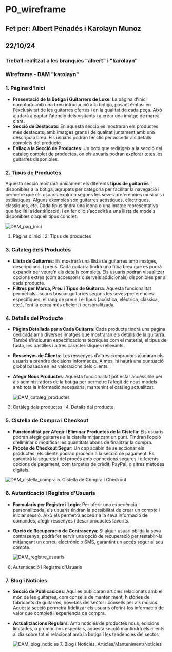 # P0_wireframe
## Fet per: Albert Penadés i Karolayn Munoz
## 22/10/24

### Treball realitzat a les branques "albert" i "karolayn"

### Wireframe - DAM "karolayn"
### 1. **Pàgina d'Inici**

- **Presentació de la Botiga i Guitarrers de Luxe**: La pàgina d'inici comptarà amb una breu introducció a la botiga, posant èmfasi en l'exclusivitat de les guitarres ofertes i en la qualitat de cada peça. Això ajudarà a captar l’atenció dels visitants i a crear una imatge de marca clara.
- **Secció de Destacats**: En aquesta secció es mostraran els productes més destacats, amb imatges grans i de qualitat juntament amb una descripció breu. Els usuaris podran fer clic per accedir als detalls complets del producte.
- **Enllaç a la Secció de Productes**: Un botó que redirigeix a la secció del catàleg complet de productes, on els usuaris podran explorar totes les guitarres disponibles.

### 2. **Tipus de Productes**

Aquesta secció mostrarà únicament els diferents **tipus de guitarres** disponibles a la botiga, agrupats per categoria per facilitar la navegació i permetre que els usuaris explorin segons les seves preferències musicals i estilístiques. Alguns exemples són guitarres acústiques, elèctriques, clàssiques, etc. Cada tipus tindrà una icona o una imatge representativa que faciliti la identificació, i en fer clic s’accedirà a una llista de models disponibles d’aquell tipus concret.

  ![DAM_pag_inici](https://github.com/user-attachments/assets/8de7d7be-6486-4a4c-a584-b7ad3ffef293)
  1. Pàgina d’inici i 2. Tipus de productes

### 3. **Catàleg dels Productes**

- **Llista de Guitarres**: Es mostrarà una llista de guitarres amb imatges, descripcions, i preus. Cada guitarra tindrà una fitxa breu que es podrà expandir per veure’n els detalls complets. Els usuaris podran visualitzar opcions extres (com accessoris o serveis addicionals) disponibles per a cada producte.
- **Filtres per Marca, Preu i Tipus de Guitarra**: Aquesta funcionalitat permet als usuaris buscar guitarres segons les seves preferències específiques,  el rang de preus i el tipus (acústica, elèctrica, clàssica, etc.), fent la cerca més eficient i personalitzada.

### 4. **Detalls del Producte**

- **Pàgina Detallada per a Cada Guitarra**: Cada producte tindrà una pàgina dedicada amb diverses imatges que mostraran els detalls de la guitarra. També s’inclouran especificacions tècniques com el material, el tipus de fusta, les pastilles i altres característiques rellevants.
- **Ressenyes de Clients**: Les ressenyes d’altres compradors ajudaran els usuaris a prendre decisions informades. A més, hi haurà una puntuació global basada en les valoracions dels clients.
- **Afegir Nous Productes**: Aquesta funcionalitat pot estar accessible per als administradors de la botiga per permetre l’afegit de nous models amb tota la informació necessària, mantenint el catàleg actualitzat.

  ![DAM_cataleg_productes](https://github.com/user-attachments/assets/6e9896e9-52a1-4315-9283-dff438f7f3ed)
3. Catàleg dels productes i 4. Detalls del producte

### 5. **Cistella de Compra i Checkout**

- **Funcionalitat per Afegir i Eliminar Productes de la Cistella**: Els usuaris podran afegir guitarres a la cistella mitjançant un punt. Tindran l’opció d'eliminar o modificar les quantitats abans de finalitzar la compra.
- **Procés de Checkout Segur**: Un cop acabin de seleccionar els productes, els clients podran procedir a la secció de pagament. Es garantirà la seguretat del procés amb connexions segures i diferents opcions de pagament, com targetes de crèdit, PayPal, o altres mètodes digitals.
  
![DAM_cistella_compra](https://github.com/user-attachments/assets/86a418a9-2ca0-4065-a1aa-e0ea51c103bf)
5. Cistella de Compra i Checkout

### 6. **Autenticació i Registre d'Usuaris**

- **Formularis per Registre i Login**: Per oferir una experiència personalitzada, els usuaris tindran la possibilitat de crear un compte i iniciar sessió. Això els permetrà accedir a la seva informació de comandes, afegir ressenyes i desar productes favorits.
- **Opció de Recuperació de Contrasenya**: Si algun usuari oblida la seva contrasenya, podrà fer servir una opció de recuperació per restablir-la mitjançant un correu electrònic o SMS, garantint un accés segur al seu compte.

  ![DAM_registre_usuaris](https://github.com/user-attachments/assets/c2130334-7d81-4d7e-9b5b-1c16c3fceb9d)
6. Autenticació i Registre d'Usuaris

### 7. **Blog i Notícies**

- **Secció de Publicacions**: Aquí es publicaran articles relacionats amb el món de les guitarres, com consells de manteniment, històries de fabricants de guitarres, novetats del sector i consells per als músics. Aquesta secció permetrà fidelitzar els usuaris oferint-los informació de valor que completi l'experiència de compra.
- **Actualitzacions Regulars**: Amb notícies de productes nous, edicions limitades, o promocions especials, aquesta secció mantindrà els clients al dia sobre tot el relacionat amb la botiga i les tendències del sector.

  ![DAM_blog_noticies](https://github.com/user-attachments/assets/5e4d2f02-cc3f-470b-8d1c-4eb13d3f9fef)
  7. Blog i Notícies, Articles/Manteniment/Notícies
